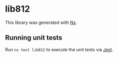 # lib812

This library was generated with [Nx](https://nx.dev).

## Running unit tests

Run `nx test lib812` to execute the unit tests via [Jest](https://jestjs.io).
